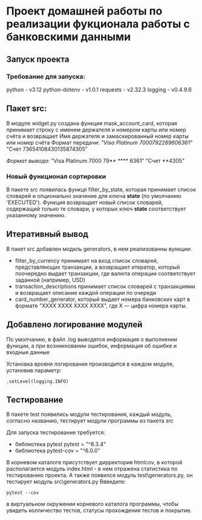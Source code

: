 # Проект домашней работы по реализации фукционала работы с банковскими данными


## Запуск проекта
### Требование для запуска:
python - v3.12
python-dotenv - v1.0.1
requests - v2.32.3
logging - v0.4.9.6


## Пакет src:
В модуле widget.py создана функция mask_account_card, которая принимает строку с именем держателя и номером карты или номер счёта и возвращает Имя держателя и замаскированный номер карты или номер счёта
Формат передачи:
*"Visa Platinum 7000792289606361"*
"Счет 73654108430135874305"

*Формат вывода:*
"Visa Platinum 7000 79** **** 6361"
"Счет **4305"

### Новый функционал сортировки

В пакете src появилась функця filter_by_state, которая принимает список словарей и опционально значение для ключа **state** (по умолчанию 'EXECUTED'). Функция возвращает новый список словарей, содержащий только те словари, у которых ключ **state**
 соответствует указанному значению.


## Итеративный вывод

В пакет src добавлен модкль generators, в нем реализованны вункции:
- filter_by_currency принимает на вход список словарей, представляющих транзакции, а возвращает итератор, который поочередно выдает транзакции, где валюта операции соответствует заданной (например, USD)
- transaction_descriptions принимает список словарей с транзакциями и возвращает описание каждой операции по очереди
- card_number_generator, который выдает номера банковских карт в формате "XXXX XXXX XXXX XXXX", где X — цифра номера карты.


## Добавлено логирование модулей

По умолчанию, в файл .log выводятся информация о выполнении функции, а при возникновании ошибок, информация об ошибке и входные данные

Установка вровня логирования производится в каждом модуле, установив параметр:
```
.setLevel(logging.INFO)
```


## Тестирование 
В пакете test появились модули тестирования, каждый модуль, согласно названию, тестирует модули программы из пакета src

Для запуска тестирование требуется:
- библиотека pytest pytest = "^8.3.4"
- библиотека pytest-cov = "^6.0.0"

В корневом каталоге присутствует дирректория htmlcov, в которой располагается модуль index.html - в нем отражена статистика по тестированию проекта. А также появился модуль test\generators.py, он тестирует модуль src\generators.py
Ввведите:
```
pytest --cov
```
в виртуальном окружении корневого каталога программы, чтобы увидеть колличество тестов, статусы прохождения тестов и покрытие.


